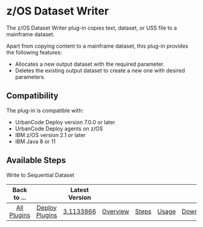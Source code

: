 
z/OS Dataset Writer
===================

The z/OS Dataset Writer plug-in copies text, dataset, or USS file to a mainframe dataset.

Apart from copying content to a mainframe dataset, this plug-in provides the following features:

* Allocates a new output dataset with the required parameter.
* Deletes the existing output dataset to create a new one with desired parameters.

Compatibility
-------------

The plug-in is compatible with:

* UrbanCode Deploy version 7.0.0 or later
* UrbanCode Deploy agents on z/OS
* IBM z/OS version 2.1 or later
* IBM Java 8 or 11

Available Steps
---------------

Write to Sequential Dataset

|Back to ...||Latest Version|||||
| :---: | :---: | :---: | :---: | :---: | :---: | :---: |
|[All Plugins](../../index.md)|[Deploy Plugins](../README.md)|[3.1133866](https://github.com/UrbanCode/IBM-UCD-PLUGINS/raw/main/files/zos-dataset-writer/ucd-plugins-zos-dataset-writer-3.1133866.zip)|[Overview](overview.md)|[Steps](steps.md)|[Usage](usage.md)|[Downloads](downloads.md)|
